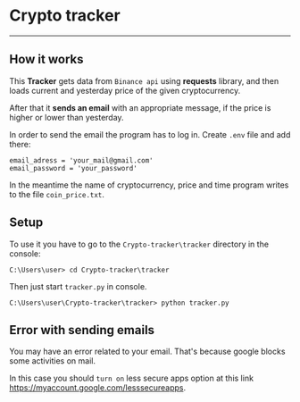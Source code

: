 # Crypto tracker
----------------
## How it works
This **Tracker** gets data from ``Binance api`` using **requests** library, and then loads current and yesterday price of the given cryptocurrency.

After that it **sends an email** with an appropriate message, if the price is higher or lower than yesterday.

In order to send the email the program has to log in. Create ``.env`` file and add there:
```
email_adress = 'your_mail@gmail.com'
email_password = 'your_password'
```
In the meantime the name of cryptocurrency, price and time program writes to the file ``coin_price.txt``.

## Setup 
To use it you have to go to the `Crypto-tracker\tracker` directory in the console:
```
C:\Users\user> cd Crypto-tracker\tracker
```
Then just start `tracker.py` in console.
```
C:\Users\user\Crypto-tracker\tracker> python tracker.py
```
## Error with sending emails
You may have an error related to your email. That's because google blocks some activities on mail.

In this case you should `turn on` less secure apps option at this link https://myaccount.google.com/lesssecureapps.
